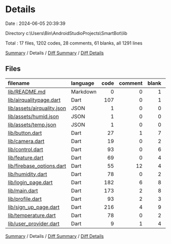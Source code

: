 # Details

Date : 2024-06-05 20:39:39

Directory c:\\Users\\Bin\\AndroidStudioProjects\\SmartBot\\lib

Total : 17 files,  1202 codes, 28 comments, 61 blanks, all 1291 lines

[Summary](results.md) / Details / [Diff Summary](diff.md) / [Diff Details](diff-details.md)

## Files
| filename | language | code | comment | blank | total |
| :--- | :--- | ---: | ---: | ---: | ---: |
| [lib/README.md](/lib/README.md) | Markdown | 0 | 0 | 1 | 1 |
| [lib/airqualitypage.dart](/lib/airqualitypage.dart) | Dart | 107 | 0 | 1 | 108 |
| [lib/assets/airquality.json](/lib/assets/airquality.json) | JSON | 1 | 0 | 0 | 1 |
| [lib/assets/humid.json](/lib/assets/humid.json) | JSON | 1 | 0 | 0 | 1 |
| [lib/assets/temp.json](/lib/assets/temp.json) | JSON | 1 | 0 | 0 | 1 |
| [lib/button.dart](/lib/button.dart) | Dart | 27 | 1 | 7 | 35 |
| [lib/camera.dart](/lib/camera.dart) | Dart | 19 | 0 | 2 | 21 |
| [lib/control.dart](/lib/control.dart) | Dart | 93 | 0 | 6 | 99 |
| [lib/feature.dart](/lib/feature.dart) | Dart | 69 | 0 | 4 | 73 |
| [lib/firebase_options.dart](/lib/firebase_options.dart) | Dart | 55 | 12 | 4 | 71 |
| [lib/humidity.dart](/lib/humidity.dart) | Dart | 78 | 0 | 2 | 80 |
| [lib/login_page.dart](/lib/login_page.dart) | Dart | 182 | 6 | 8 | 196 |
| [lib/main.dart](/lib/main.dart) | Dart | 173 | 2 | 8 | 183 |
| [lib/profile.dart](/lib/profile.dart) | Dart | 93 | 2 | 3 | 98 |
| [lib/sign_up_page.dart](/lib/sign_up_page.dart) | Dart | 216 | 4 | 9 | 229 |
| [lib/temperature.dart](/lib/temperature.dart) | Dart | 78 | 0 | 2 | 80 |
| [lib/user_provider.dart](/lib/user_provider.dart) | Dart | 9 | 1 | 4 | 14 |

[Summary](results.md) / Details / [Diff Summary](diff.md) / [Diff Details](diff-details.md)